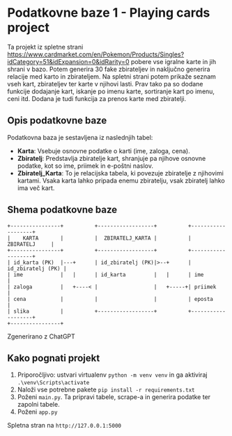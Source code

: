 # Podatkovne baze 1 - Playing cards project

Ta projekt iz spletne strani https://www.cardmarket.com/en/Pokemon/Products/Singles?idCategory=51&idExpansion=0&idRarity=0 pobere vse igralne karte in jih shrani v bazo. Potem generira 30 fake zbirateljev in naključno generira relacije med karto in zbirateljem.
Na spletni strani potem prikaže seznam vseh kart, zbirateljev ter karte v njihovi lasti. Prav tako pa so dodane funkcije dodajanje kart, iskanje po imenu karte, sortiranje kart po imenu, ceni itd. Dodana je tudi funkcija za prenos karte med zbiratelji.

## Opis podatkovne baze
Podatkovna baza je sestavljena iz naslednjih tabel:
- **Karta**: Vsebuje osnovne podatke o karti (ime, zaloga, cena).
- **Zbiratelj**: Predstavlja zbiratelje kart, shranjuje pa njihove osnovne podatke, kot so ime, priimek in e-poštni naslov.
- **Zbiratelj_Karta**: To je relacijska tabela, ki povezuje zbiratelje z njihovimi kartami. Vsaka karta lahko pripada enemu zbiratelju, vsak zbiratelj lahko ima več kart.

## Shema podatkovne baze

```plaintext
+----------------+          +------------------+          +-------------------+
|    KARTA       |          |  ZBIRATELJ_KARTA |          |     ZBIRATELJ     |
+----------------+          +------------------+          +-------------------+
| id_karta (PK)  |---+      | id_zbiratelj (PK)|>--+      | id_zbiratelj (PK) |
| ime            |   |      | id_karta         |   |      | ime               |
| zaloga         |   +----< |                  |   +-----+| priimek           |
| cena           |          |                  |          | eposta            |
| slika          |          +------------------+          +-------------------+
+----------------+
```
Zgenerirano z ChatGPT

## Kako pognati projekt

1. Priporočljivo: ustvari virtualenv `python -m venv venv` in ga aktiviraj `.\venv\Scripts\activate`
2. Naloži vse potrebne pakete `pip install -r requirements.txt`
3. Poženi `main.py`. Ta pripravi tabele, scrape-a in generira podatke ter zapolni tabele.
4. Poženi `app.py`

Spletna stran na `http://127.0.0.1:5000`

